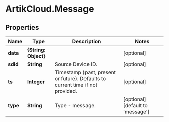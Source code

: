 # ArtikCloud.Message

## Properties
Name | Type | Description | Notes
------------ | ------------- | ------------- | -------------
**data** | **{String: Object}** |  | [optional] 
**sdid** | **String** | Source Device ID. | [optional] 
**ts** | **Integer** | Timestamp (past, present or future). Defaults to current time if not provided. | [optional] 
**type** | **String** | Type - message. | [optional] [default to &#39;message&#39;]


